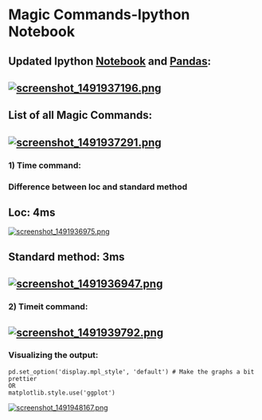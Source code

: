 # Magic Commands-Ipython Notebook
## Updated Ipython [Notebook](http://jupyter-notebook.readthedocs.io/en/latest/changelog.html) and [Pandas](http://pandas.pydata.org/pandas-docs/stable/whatsnew.html):
[![screenshot_1491937196.png](https://s19.postimg.org/rgx0e9ohf/screenshot_1491937196.png)](https://postimg.org/image/6ws6fs8q7/)
----
## List of all Magic Commands:
[![screenshot_1491937291.png](https://s19.postimg.org/lu0ngslyr/screenshot_1491937291.png)](https://postimg.org/image/gvd529i5r/)
----
### 1) Time command:
### Difference between loc and standard method

## Loc: 4ms
[![screenshot_1491936975.png](https://s19.postimg.org/fqj2wvvoz/screenshot_1491936975.png)](https://postimg.org/image/65zga06cv/)

## Standard method: 3ms
[![screenshot_1491936947.png](https://s19.postimg.org/u8ga4vn03/screenshot_1491936947.png)](https://postimg.org/image/red4rfktr/)
-----
### 2) Timeit command:
[![screenshot_1491939792.png](https://s19.postimg.org/wuvslte7n/screenshot_1491939792.png)](https://postimg.org/image/458wp6a7j/)
----
### Visualizing the output:
~~~
pd.set_option('display.mpl_style', 'default') # Make the graphs a bit prettier
OR 
matplotlib.style.use('ggplot')
~~~
[![screenshot_1491948167.png](https://s19.postimg.org/w6my2vfhv/screenshot_1491948167.png)](https://postimg.org/image/7dde27whb/)


